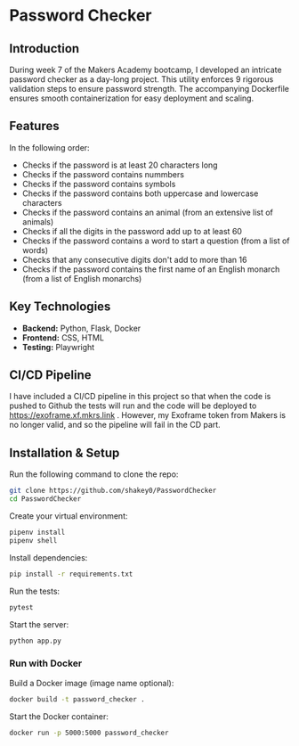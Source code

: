# Password Checker

## Introduction

During week 7 of the Makers Academy bootcamp, I developed an intricate password checker as a day-long project. This utility enforces 9 rigorous validation steps to ensure password strength. The accompanying Dockerfile ensures smooth containerization for easy deployment and scaling.

## Features

In the following order:
- Checks if the password is at least 20 characters long
- Checks if the password contains nummbers
- Checks if the password contains symbols
- Checks if the password contains both uppercase and lowercase characters
- Checks if the password contains an animal (from an extensive list of animals)
- Checks if all the digits in the password add up to at least 60
- Checks if the password contains a word to start a question (from a list of words)
- Checks that any consecutive digits don't add to more than 16
- Checks if the password contains the first name of an English monarch (from a list of English monarchs)

## Key Technologies

- **Backend:** Python, Flask, Docker
- **Frontend:** CSS, HTML
- **Testing:** Playwright

## CI/CD Pipeline

I have included a CI/CD pipeline in this project so that when the code is pushed to Github the tests will run and the code will be deployed to https://exoframe.xf.mkrs.link . However, my Exoframe token from Makers is no longer valid, and so the pipeline will fail in the CD part.

## Installation & Setup

Run the following command to clone the repo:
```bash
git clone https://github.com/shakey0/PasswordChecker
cd PasswordChecker
```

Create your virtual environment:
```bash
pipenv install
pipenv shell
```

Install dependencies:
```bash
pip install -r requirements.txt
```

Run the tests:
```bash
pytest
```

Start the server:
```bash
python app.py
```

### Run with Docker

Build a Docker image (image name optional):
```bash
docker build -t password_checker .
```

Start the Docker container:
```bash
docker run -p 5000:5000 password_checker
```